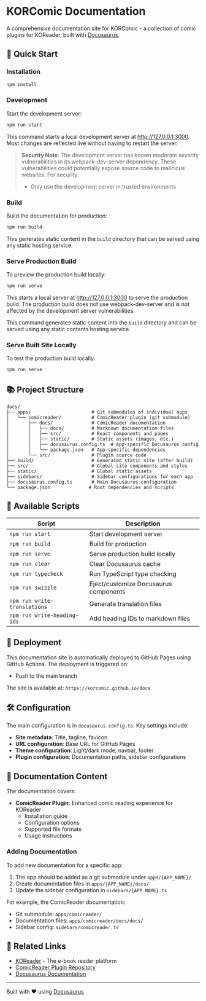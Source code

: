 # KORComic Documentation

A comprehensive documentation site for KORComic - a collection of comic plugins for KOReader, built with [Docusaurus](https://docusaurus.io/).

## 🚀 Quick Start

### Installation

```bash
npm install
```

### Development

Start the development server:

```bash
npm run start
```

This command starts a local development server at <http://127.0.0.1:3000>. Most changes are reflected live without having to restart the server.

> **Security Note**: The development server has known moderate severity vulnerabilities in its webpack-dev-server dependency. These vulnerabilities could potentially expose source code to malicious websites. For security:
>
> - Only use the development server in trusted environments

### Build

Build the documentation for production:

```bash
npm run build
```

This generates static content in the `build` directory that can be served using any static hosting service.

### Serve Production Build

To preview the production build locally:

```bash
npm run serve
```

This starts a local server at <http://127.0.0.1:3000> to serve the production
build. The production build does not use webpack-dev-server and is not
affected by the development server vulnerabilities.

This command generates static content into the `build` directory and can be
served using any static contents hosting service.

### Serve Built Site Locally

To test the production build locally:

```bash
npm run serve
```

## 📚 Project Structure

```text
docs/
├── apps/                      # Git submodules of individual apps
│   └── comicreader/           # ComicReader plugin (git submodule)
│       ├── docs/              # ComicReader documentation
│       │   ├── docs/          # Markdown documentation files
│       │   ├── src/           # React components and pages
│       │   ├── static/        # Static assets (images, etc.)
│       │   ├── docusaurus.config.ts  # App-specific Docusaurus config
│       │   └── package.json   # App-specific dependencies
│       └── src/               # Plugin source code
├── build/                     # Generated static site (after build)
├── src/                       # Global site components and styles
├── static/                    # Global static assets
├── sidebars/                  # Sidebar configurations for each app
├── docusaurus.config.ts       # Main Docusaurus configuration
└── package.json              # Root dependencies and scripts
```

## 📝 Available Scripts

| Script                       | Description                           |
| ---------------------------- | ------------------------------------- |
| `npm run start`              | Start development server              |
| `npm run build`              | Build for production                  |
| `npm run serve`              | Serve production build locally        |
| `npm run clear`              | Clear Docusaurus cache                |
| `npm run typecheck`          | Run TypeScript type checking          |
| `npm run swizzle`            | Eject/customize Docusaurus components |
| `npm run write-translations` | Generate translation files            |
| `npm run write-heading-ids`  | Add heading IDs to markdown files     |

## 🚀 Deployment

This documentation site is automatically deployed to GitHub Pages using GitHub Actions. The deployment is triggered on:

- Push to the main branch

The site is available at: `https://korcomic.github.io/docs`

## 🛠️ Configuration

The main configuration is in `docusaurus.config.ts`. Key settings include:

- **Site metadata**: Title, tagline, favicon
- **URL configuration**: Base URL for GitHub Pages
- **Theme configuration**: Light/dark mode, navbar, footer
- **Plugin configuration**: Documentation paths, sidebar configurations

## 📖 Documentation Content

The documentation covers:

- **ComicReader Plugin**: Enhanced comic reading experience for KOReader
  - Installation guide
  - Configuration options
  - Supported file formats
  - Usage instructions

### Adding Documentation

To add new documentation for a specific app:

1. The app should be added as a git submodule under `apps/{APP_NAME}/`
2. Create documentation files in `apps/{APP_NAME}/docs/`
3. Update the sidebar configuration in `sidebars/{APP_NAME}.ts`

For example, the ComicReader documentation:

- Git submodule: `apps/comicreader/`
- Documentation files: `apps/comicreader/docs/docs/`
- Sidebar config: `sidebars/comicreader.ts`

## 🔗 Related Links

- [KOReader](https://github.com/koreader/koreader) - The e-book reader platform
- [ComicReader Plugin Repository](https://github.com/OGKevin/comicreader.koplugin)
- [Docusaurus Documentation](https://docusaurus.io/docs)

---

Built with ❤️ using [Docusaurus](https://docusaurus.io/)
